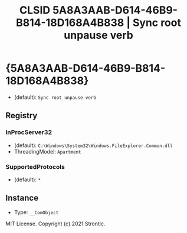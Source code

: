 ﻿---
title: "CLSID 5A8A3AAB-D614-46B9-B814-18D168A4B838 | Sync root unpause verb"
excerpt: What is COM-Object CLSID 5A8A3AAB-D614-46B9-B814-18D168A4B838?
---

# {5A8A3AAB-D614-46B9-B814-18D168A4B838}

* (default): `Sync root unpause verb`

## Registry


### InProcServer32

* (default): `C:\Windows\System32\Windows.FileExplorer.Common.dll`
* ThreadingModel: `Apartment`

### SupportedProtocols

* (default): `*`

## Instance

* Type: `__ComObject`

MIT License. Copyright (c) 2021 Strontic.


